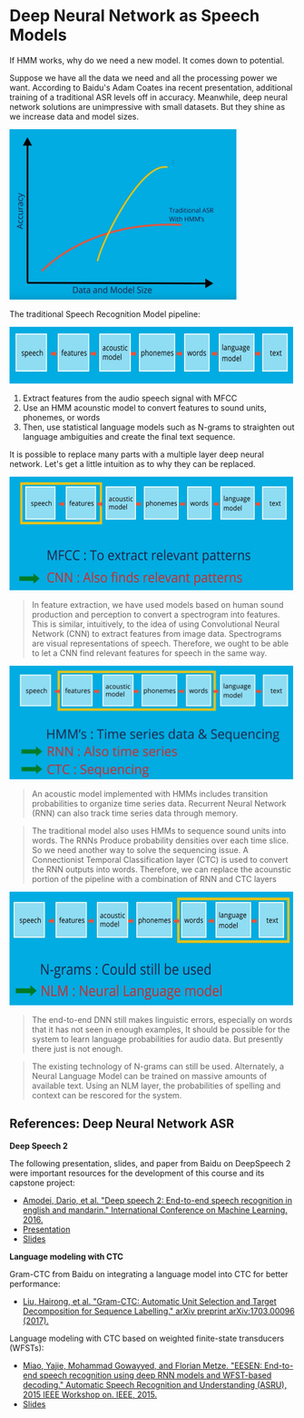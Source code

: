 # Deep Neural Network as Speech Models

If HMM works, why do we need a new model. It comes down to potential.

Suppose we have all the data we need and all the processing power we want. According to Baidu's Adam Coates ina recent presentation, additional training of a traditional ASR levels off in accuracy. Meanwhile, deep neural network solutions are unimpressive with small datasets. But they shine as we increase data and model sizes. 

<img src='images/dnn_vs_thmm.png' height='300' width='400'/>

The traditional Speech Recognition Model pipeline:

<img src='images/traditional_pipeline.png' height='100' width='500'/>

1. Extract features from the audio speech signal with MFCC
2. Use an HMM acounstic model to convert features to sound units, phonemes, or words
3. Then, use statistical language models such as N-grams to straighten out language ambiguities and create the final text sequence.

It is possible to replace many parts with a multiple layer deep neural network. Let's get a little intuition as to why they can be replaced.

<img src='images/new_dnn_work_1.png' height='200' width='500'>

> In feature extraction, we have used models based on human sound production and perception to convert a spectrogram into features. This is similar, intuitively, to the idea of using Convolutional Neural Network (CNN) to extract features from image data. Spectrograms are visual representations of speech. Therefore, we ought to be able to let a CNN find relevant features for speech in the same way.

<img src='images/new_dnn_work_2.png' height='200' width='500'>

> An acoustic model implemented with HMMs includes transition probabilities to organize time series data. Recurrent Neural Network (RNN) can also track time series data through memory. 

> The traditional model also uses HMMs to sequence sound units into words. The RNNs Produce probability densities over each time slice. So we need another way to solve the sequencing issue. A Connectionist Temporal Classification layer (CTC) is used to convert the RNN outputs into words. Therefore, we can replace the acounstic portion of the pipeline with a combination of RNN and CTC layers

<img src='images/new_dnn_work_3.png' height='200' width='500'>

> The end-to-end DNN still makes linguistic errors, especially on words that it has not seen in enough examples, It should be possible for the system to learn language probabilities for audio data. But presently there just is not enough. 

> The existing technology of N-grams can still be used. Alternately, a Neural Language Model can be trained on massive amounts of available text. Using an NLM layer, the probabilities of spelling and context can be rescored for the system.


## References: Deep Neural Network ASR

**Deep Speech 2**

The following presentation, slides, and paper from Baidu on DeepSpeech 2 were important resources for the development of this course and its capstone project:

* [Amodei, Dario, et al. "Deep speech 2: End-to-end speech recognition in english and mandarin." International Conference on Machine Learning. 2016.](https://arxiv.org/pdf/1512.02595v1.pdf)
* [Presentation](https://www.youtube.com/watch?v=g-sndkf7mCs)
* [Slides](https://cs.stanford.edu/~acoates/ba_dls_speech2016.pdf)

**Language modeling with CTC**

Gram-CTC from Baidu on integrating a language model into CTC for better performance:

* [Liu, Hairong, et al. "Gram-CTC: Automatic Unit Selection and Target Decomposition for Sequence Labelling." arXiv preprint arXiv:1703.00096 (2017).](https://arxiv.org/pdf/1703.00096.pdf)

Language modeling with CTC based on weighted finite-state transducers (WFSTs):

* [Miao, Yajie, Mohammad Gowayyed, and Florian Metze. "EESEN: End-to-end speech recognition using deep RNN models and WFST-based decoding." Automatic Speech Recognition and Understanding (ASRU), 2015 IEEE Workshop on. IEEE, 2015.](https://arxiv.org/pdf/1507.08240.pdf)
* [Slides](http://people.csail.mit.edu/jrg/meetings/CTC-Dec07.pdf) 